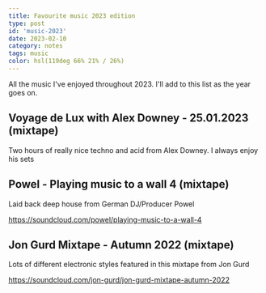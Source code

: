 ```yaml
---
title: Favourite music 2023 edition
type: post
id: 'music-2023'
date: 2023-02-10
category: notes
tags: music
color: hsl(119deg 66% 21% / 26%)
---
```


All the music I've enjoyed throughout 2023. I'll add to this list as the year goes on.

## Voyage de Lux with Alex Downey - 25.01.2023 (mixtape)
Two hours of really nice techno and acid from Alex Downey. I always enjoy his sets

## Powel - Playing music to a wall 4 (mixtape)
Laid back deep house from German DJ/Producer Powel

https://soundcloud.com/powel/playing-music-to-a-wall-4


## Jon Gurd Mixtape - Autumn 2022 (mixtape)
Lots of different electronic styles featured in this mixtape from Jon Gurd

https://soundcloud.com/jon-gurd/jon-gurd-mixtape-autumn-2022